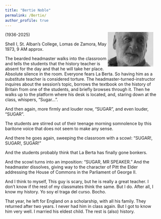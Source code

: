 ```yaml
---
title: "Bertie Noble"
permalink: /Bertie/
author_profile: true
---
```


<img src="/images/Bertie.png" align="right" style="margin-right: 15px; width: 150px;" />

(1936-2025)<br>


Shell I, St. Alban’s College, Lomas de Zamora, May 1973, 9 AM approx.

The bearded headmaster walks into the classroom and tells the students that the history teacher is absent for the day and that he will take her place. Absolute silence in the room. Everyone fears La Berta. So having him as a substitute teacher is considered torture. The headmaster-turned-instructor inquires about the session’s topic, borrows the textbook on the history of Britain from one of the students, and briefly browses through it. Then he walks up to the platform where his desk is located, and, staring down at the class, whispers, “Sugar…”.

And then again, more firmly and louder now, “SUGAR”, and even louder, “SUGAR”.

The students are stirred out of their teenage morning somnolence by this baritone voice that does not seem to make any sense.

And there he goes again, sweeping the classroom with a scowl: “SUGAR!, SUGAR!, SUGAR!”

And the students probably think that La Berta has finally gone bonkers.

And the scowl turns into an imposition: “SUGAR, MR SPEAKER.” And the headmaster dissolves, giving way to the character of Pitt the Elder addressing the House of Commons in the Parliament of George II.

And I think to myself, This guy is scary, but he is really a great teacher. I don’t know if the rest of my classmates think the same. But I do. After all, I know my history. Yo soy el traga del curso. Bocho.

That year, he left for England on a scholarship, with all his family. They returned after two years. I never had him in class again. But I got to know him very well. I married his eldest child. The rest is (also) history.
